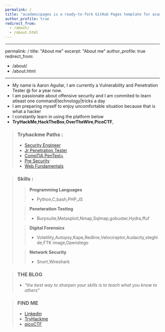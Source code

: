 ```yaml
---
permalink: /
title: "academicpages is a ready-to-fork GitHub Pages template for academic personal websites"
author_profile: true
redirect_from: 
  - /about/
  - /about.html
---
```


---
permalink: /
title: "About me"
excerpt: "About me"
author_profile: true
redirect_from: 
  - /about/
  - /about.html
---


* My name is Aaron Aguilar, I am currently a Vulnerability and Penetration Tester @ <redacted> for a year now.
* I am passionate about offensive security and I am commited to learn atleast one command|technology|tricks a day
* I am preparing myself to enjoy uncomfortable situation because that is what a hacker
* I constantly learn in using the platform below
* **TryHackMe**,**HackTheBox**,**OverTheWire**,**PicoCTF**,

<script src="https://tryhackme.com/r/badges"></script>


> ### Tryhackme Paths :
>* [Security Engineer](https://tryhackme-certificates.s3-eu-west-1.amazonaws.com/THM-YCESNZD6OJ.png)
>* [Jr Penetration Tester](https://tryhackme-certificates.s3-eu-west-1.amazonaws.com/THM-9AVCHFIMUT.png)
>* [CompTIA PenTest+](https://tryhackme-certificates.s3-eu-west-1.amazonaws.com/THM-XT1Q9F8HXW.png)
>* [Pre Security](https://tryhackme-certificates.s3-eu-west-1.amazonaws.com/THM-IWREBY7WHP.png)
>* [Web Fundamentals](https://tryhackme-certificates.s3-eu-west-1.amazonaws.com/THM-HRV8T0BJFH.png)


>### Skills :
>>**Programming Languages**
>>* Python,C,bash,PHP,JS 
>
>>**Peneteration Testing**
>>* Burpsuite,Metasploit,Nmap,Sqlmap,gobuster,Hydra,ffuf
>
>>**Digital Forensics**
>>* Volatility,Autopsy,Kape,Redline,Velociraptor,Audacity,steghide,FTK image,Openstego
>
>>**Network Security**
>>* Snort,Wireshark

>

>### THE BLOG
>* *"the best way to sharpen your skills is to teach what you know to others"*

>### FIND ME
>* [Linkedin](https://www.linkedin.com/in/qqq-aaron/)
>* [TryHackme](https://tryhackme.com/p/appanapants)
>* [picoCTF](https://play.picoctf.org/users/run_again)
